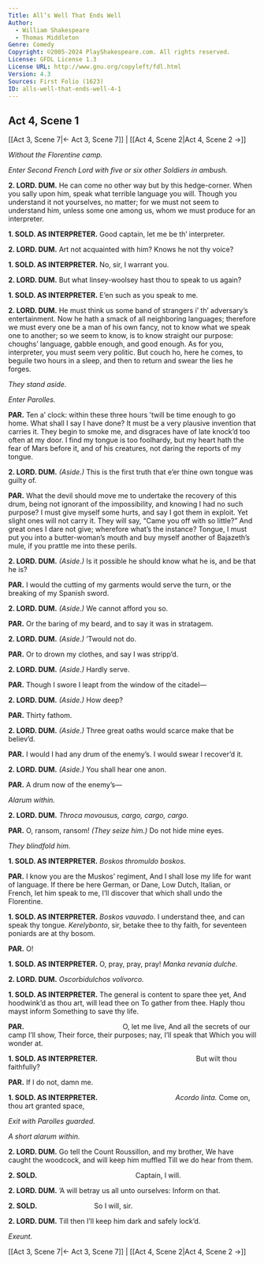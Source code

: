 ```yaml
---
Title: All’s Well That Ends Well
Author: 
  - William Shakespeare
  - Thomas Middleton
Genre: Comedy
Copyright: ©2005-2024 PlayShakespeare.com. All rights reserved.
License: GFDL License 1.3
License URL: http://www.gnu.org/copyleft/fdl.html
Version: 4.3
Sources: First Folio (1623)
ID: alls-well-that-ends-well-4-1
---
```


## Act 4, Scene 1
[[Act 3, Scene 7|← Act 3, Scene 7]] | [[Act 4, Scene 2|Act 4, Scene 2 →]]

*Without the Florentine camp.*

*Enter Second French Lord with five or six other Soldiers in ambush.*

**2. LORD. DUM.**
He can come no other way but by this hedge-corner. When you sally upon him, speak what terrible language you will. Though you understand it not yourselves, no matter; for we must not seem to understand him, unless some one among us, whom we must produce for an interpreter.

**1. SOLD. AS INTERPRETER.**
Good captain, let me be th’ interpreter.

**2. LORD. DUM.**
Art not acquainted with him? Knows he not thy voice?

**1. SOLD. AS INTERPRETER.**
No, sir, I warrant you.

**2. LORD. DUM.**
But what linsey-woolsey hast thou to speak to us again?

**1. SOLD. AS INTERPRETER.**
E’en such as you speak to me.

**2. LORD. DUM.**
He must think us some band of strangers i’ th’ adversary’s entertainment. Now he hath a smack of all neighboring languages; therefore we must every one be a man of his own fancy, not to know what we speak one to another; so we seem to know, is to know straight our purpose: choughs’ language, gabble enough, and good enough. As for you, interpreter, you must seem very politic. But couch ho, here he comes, to beguile two hours in a sleep, and then to return and swear the lies he forges.

*They stand aside.*

*Enter Parolles.*

**PAR.**
Ten a’ clock: within these three hours ’twill be time enough to go home. What shall I say I have done? It must be a very plausive invention that carries it. They begin to smoke me, and disgraces have of late knock’d too often at my door. I find my tongue is too foolhardy, but my heart hath the fear of Mars before it, and of his creatures, not daring the reports of my tongue.

**2. LORD. DUM.**
*(Aside.)*
This is the first truth that e’er thine own tongue was guilty of.

**PAR.**
What the devil should move me to undertake the recovery of this drum, being not ignorant of the impossibility, and knowing I had no such purpose? I must give myself some hurts, and say I got them in exploit. Yet slight ones will not carry it. They will say, “Came you off with so little?” And great ones I dare not give; wherefore what’s the instance? Tongue, I must put you into a butter-woman’s mouth and buy myself another of Bajazeth’s mule, if you prattle me into these perils.

**2. LORD. DUM.**
*(Aside.)*
Is it possible he should know what he is, and be that he is?

**PAR.**
I would the cutting of my garments would serve the turn, or the breaking of my Spanish sword.

**2. LORD. DUM.**
*(Aside.)*
We cannot afford you so.

**PAR.**
Or the baring of my beard, and to say it was in stratagem.

**2. LORD. DUM.**
*(Aside.)*
’Twould not do.

**PAR.**
Or to drown my clothes, and say I was stripp’d.

**2. LORD. DUM.**
*(Aside.)*
Hardly serve.

**PAR.**
Though I swore I leapt from the window of the citadel⁠—

**2. LORD. DUM.**
*(Aside.)*
How deep?

**PAR.**
Thirty fathom.

**2. LORD. DUM.**
*(Aside.)*
Three great oaths would scarce make that be believ’d.

**PAR.**
I would I had any drum of the enemy’s. I would swear I recover’d it.

**2. LORD. DUM.**
*(Aside.)*
You shall hear one anon.

**PAR.**
A drum now of the enemy’s⁠—

*Alarum within.*

**2. LORD. DUM.**
*Throca movousus, cargo, cargo, cargo.*

**PAR.**
O, ransom, ransom!
*(They seize him.)*
Do not hide mine eyes.

*They blindfold him.*

**1. SOLD. AS INTERPRETER.**
*Boskos thromuldo boskos.*

**PAR.**
I know you are the Muskos’ regiment,
And I shall lose my life for want of language.
If there be here German, or Dane, Low Dutch,
Italian, or French, let him speak to me,
I’ll discover that which shall undo the Florentine.

**1. SOLD. AS INTERPRETER.**
*Boskos vauvado.* I understand thee, and can speak thy tongue. *Kerelybonto*, sir, betake thee to thy faith, for seventeen poniards are at thy bosom.

**PAR.**
O!

**1. SOLD. AS INTERPRETER.**
O, pray, pray, pray! *Manka revania dulche.*

**2. LORD. DUM.**
*Oscorbidulchos volivorco.*

**1. SOLD. AS INTERPRETER.**
The general is content to spare thee yet,
And hoodwink’d as thou art, will lead thee on
To gather from thee. Haply thou mayst inform
Something to save thy life.

**PAR.**
              O, let me live,
And all the secrets of our camp I’ll show,
Their force, their purposes; nay, I’ll speak that
Which you will wonder at.

**1. SOLD. AS INTERPRETER.**
              But wilt thou faithfully?

**PAR.**
If I do not, damn me.

**1. SOLD. AS INTERPRETER.**
           *Acordo linta.*
Come on, thou art granted space,

*Exit with Parolles guarded.*

*A short alarum within.*

**2. LORD. DUM.**
Go tell the Count Roussillon, and my brother,
We have caught the woodcock, and will keep him muffled
Till we do hear from them.

**2. SOLD.**
              Captain, I will.

**2. LORD. DUM.**
’A will betray us all unto ourselves:
Inform on that.

**2. SOLD.**
        So I will, sir.

**2. LORD. DUM.**
Till then I’ll keep him dark and safely lock’d.

*Exeunt.*

[[Act 3, Scene 7|← Act 3, Scene 7]] | [[Act 4, Scene 2|Act 4, Scene 2 →]]